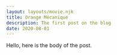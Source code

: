 ```yaml
---
layout: layouts/movie.njk
title: Orange Mécanique
description: The first post on the blog
date: 2020-08-01
---
```

Hello, here is the body of the post.
